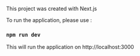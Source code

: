 This project was created with Next.js

To run the application, please use :

### `npm run dev`

This will run the application on http://localhost:3000
